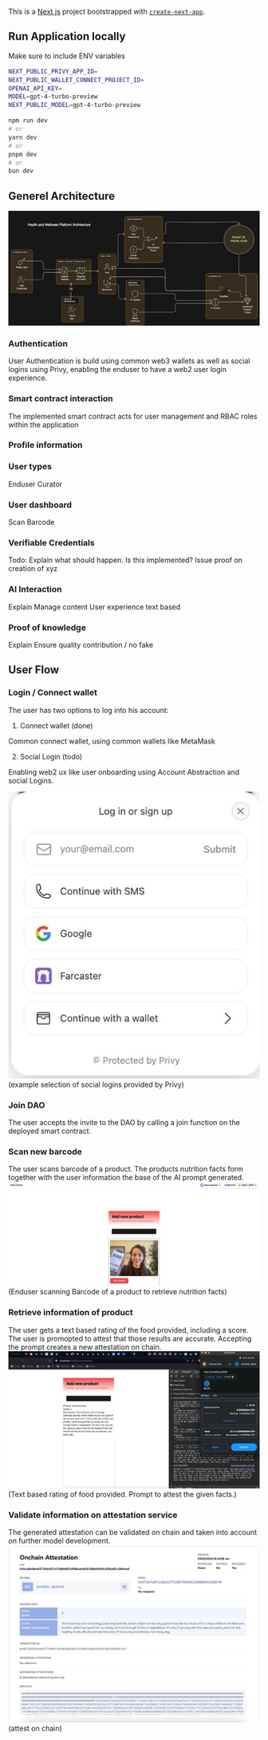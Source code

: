 This is a [Next.js](https://nextjs.org/) project bootstrapped with [`create-next-app`](https://github.com/vercel/next.js/tree/canary/packages/create-next-app).

## Run Application locally
Make sure to include ENV variables

```bash
NEXT_PUBLIC_PRIVY_APP_ID=
NEXT_PUBLIC_WALLET_CONNECT_PROJECT_ID=
OPENAI_API_KEY=
MODEL=gpt-4-turbo-preview
NEXT_PUBLIC_MODEL=gpt-4-turbo-preview
```

```bash
npm run dev
# or
yarn dev
# or
pnpm dev
# or
bun dev
```
## Generel Architecture
![image Info](./pictures/architecture_overview.jpeg)

### Authentication
User Authentication is build using common web3 wallets as well as social logins using Privy, enabling the enduser to have a web2 user login experience.

### Smart contract interaction
The implemented smart contract acts for user management and RBAC roles within the application


### Profile information

### User types
Enduser
Curator

### User dashboard
Scan Barcode

### Verifiable Credentials
Todo: Explain what should happen. Is this implemented?
Issue proof on creation of xyz

### AI Interaction
Explain
Manage content
User experience text based

### Proof of knowledge
Explain
Ensure quality contribution / no fake

## User Flow

### Login / Connect wallet
The user has two options to log into his account:

1. Connect wallet (done)

Common connect wallet, using common wallets like MetaMask

2. Social Login (todo)

Enabling web2 ux like user onboarding using Account Abstraction and social Logins.

![image Info](./pictures/walletselector.jpeg)
(example selection of social logins provided by Privy)

### Join DAO
The user accepts the invite to the DAO by calling a join function on the deployed smart contract.

### Scan new barcode
The user scans barcode of a product. The products nutrition facts form together with the user information the base of the AI prompt generated.
![image Info](./pictures/scan.jpeg)
(Enduser scanning Barcode of a product to retrieve nutrition facts)

### Retrieve information of product
The user gets a text based rating of the food provided, including a score.
The user is promopted to attest that those results are accurate. Accepting the prompt creates a new attestation on chain.
![image Info](./pictures/ai_result.jpeg)
(Text based rating of food provided. Prompt to attest the given facts.)

### Validate information on attestation service
The generated attestation can be validated on chain and taken into account on further model development.
![image Info](./pictures/attest.jpeg)
(attest on chain)
